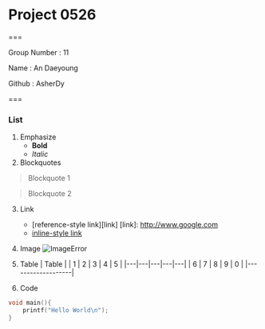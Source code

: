 # Project 0526

===

Group Number : 11

Name : An Daeyoung

Github : AsherDy

===



### List

1. Emphasize
	* **Bold**
	* *Italic*
2. Blockquotes
> Blockquote 1

> Blockquote 2

3. Link
	* [reference-style link][link]
[link]: http://www.google.com
	* [inline-style link](https://www.google.com)

4. Image
![ImageError](http://some-url.com/a.png)

5. Table
|       Table       |
| 1 | 2 | 3 | 4 | 5 |
|---|---|---|---|---|
| 6 | 7 | 8 | 9 | 0 |
|-------------------|

6. Code
```C
void main(){
	printf("Hello World\n");
}
```
